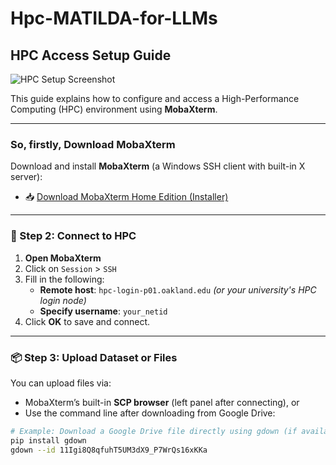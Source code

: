 # Hpc-MATILDA-for-LLMs
## HPC Access Setup Guide
![HPC Setup Screenshot](./assets/hpc_setup.png)

This guide explains how to configure and access a High-Performance Computing (HPC) environment using **MobaXterm**.

---

### So, firstly, Download MobaXterm

Download and install **MobaXterm** (a Windows SSH client with built-in X server):

- 📥 [Download MobaXterm Home Edition (Installer)](https://mobaxterm.mobatek.net/download-home-edition.html)

---

### 🔐 Step 2: Connect to HPC

1. **Open MobaXterm**
2. Click on `Session` > `SSH`
3. Fill in the following:
   - **Remote host**: `hpc-login-p01.oakland.edu` *(or your university's HPC login node)*
   - **Specify username**: `your_netid`
4. Click **OK** to save and connect.

---

### 📦 Step 3: Upload Dataset or Files

You can upload files via:
- MobaXterm’s built-in **SCP browser** (left panel after connecting), or
- Use the command line after downloading from Google Drive:

```bash
# Example: Download a Google Drive file directly using gdown (if available)
pip install gdown
gdown --id 11Igi8Q8qfuhT5UM3dX9_P7WrQs16xKKa
